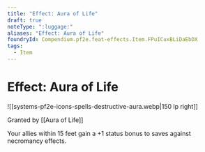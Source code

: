 ```yaml
---
title: "Effect: Aura of Life"
draft: true
noteType: ":luggage:"
aliases: "Effect: Aura of Life"
foundryId: Compendium.pf2e.feat-effects.Item.FPuICuxBLiDaEbDX
tags:
  - Item
---
```


# Effect: Aura of Life
![[systems-pf2e-icons-spells-destructive-aura.webp|150 lp right]]

Granted by [[Aura of Life]]

Your allies within 15 feet gain a +1 status bonus to saves against necromancy effects.
